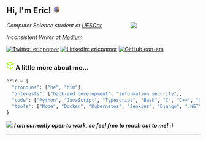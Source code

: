 <h2> Hi, I'm Eric! <img src="orb.gif" width="20"></h2>
<img align='right' src="asuka-magician.gif" width="180">
<p><em>Computer Science student at <a href="https://bcc.dc.ufscar.br/">UFSCar</a></em></p>
<p><em>Inconsistent Writer at <a href="https://medium.com/@ericpqmor">Medium</a></em></p>

[![Twitter: ericpqmor](https://img.shields.io/twitter/follow/ericpqmor?style=social)](https://twitter.com/ericpqmor)
[![Linkedin: ericpqmor](https://img.shields.io/badge/-ericpqmor-blue?style=flat-square&logo=Linkedin&logoColor=white&link=https://www.linkedin.com/in/eric-moreira-4271b6232/)](https://www.linkedin.com/in/eric-moreira-4271b6232/)
[![GitHub eon-em](https://img.shields.io/github/followers/eon-em?label=follow&style=social)](https://github.com/eon-em)


### <img src="glitchy-htb.gif" width="20"> A little more about me...  

```python
eric = {
  "pronouns": ["he", "him"],
  "interests": ["back-end development", "information security"],
  "code": ["Python", "JavaScript", "Typescript", "Bash", "C", "C++", "C#", "Golang", "Cuda", "Lua", "Rust", "SQL", "Shell", "Matlab"],
  "tools": ["Node", "Docker", "Kubernetes", "Jenkins", "Django", ".NET", "React", "Redux", "GraphQL", "React Native", "Cocos2D", "Unity"]
}
```

<img src="https://media.giphy.com/media/LnQjpWaON8nhr21vNW/giphy.gif" width="60"> <em><b>I am currently open to work, so feel free to reach out to me!</b> :)</em>

---
